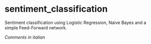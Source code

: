 # sentiment_classification
Sentiment classification using Logistic Regression, Naive Bayes and a simple Feed-Forward network.

*Comments in italian*

